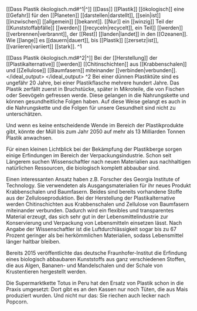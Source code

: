 [[Dass Plastik ökologisch.md#^1|^]] [[Dass]] [[Plastik]] [[ökologisch]] eine [[Gefahr]] für den [[Planeten]] [[darstellen|darstellt]], [[sein|ist]] [[inzwischen]] [[allgemein]] [[bekannt]]. [[Nur]] ein [[winzig]] Teil der [[Kunststoffabfälle]] [[werden]] [[recyceln|recycelt]], ein Teil]] [[werden]] [[verbrennen|verbrannt]], der [[Rest]] [[landen|landet]] in den [[Ozeanen]]. Wie [[lange]] es [[dauern|dauert]], bis [[Plastik]] [[zersetz|ist]], [[variieren|variiert]] [[stark]]. ^1

[[Dass Plastik ökologisch.md#^2|^]] Bei der [[Herstellung]] der [[Plastikalternative]] [[werden]] [[Chitinschichten]] aus [[Krabbenschalen]] und [[Zellulose]] [[Baumfasern]] miteinander [[verbinden|verbunden]].
</ideal_output>
</example>
</ideal_output>
</example>
^2
Bei einer dünnen Plastiktüte sind es ungefähr 20 Jahre, bei einer Plastikflasche mehrere hundert Jahre. Das Plastik zerfällt zuerst in Bruchstücke, später in Mikroteile, die von Fischen oder Seevögeln gefressen werde. Diese gelangen in die Nahrungskette und können gesundheitliche Folgen haben. Auf diese Weise gelangt es auch in die Nahrungskette und die Folgen für unsere Gesundheit sind nicht zu unterschätzen.

Und wenn es keine entscheidende Wende im Bereich der Plastikprodukte gibt, könnte der Müll bis zum Jahr 2050 auf mehr als 13 Milliarden Tonnen Plastik anwachsen.

Für einen kleinen Lichtblick bei der Bekämpfung der Plastikberge sorgen einige Erfindungen im Bereich der Verpackungsindustrie. Schon seit Längerem suchen Wissenschaftler nach neuen Materialien aus nachhaltigen natürlichen Ressourcen, die biologisch komplett abbaubar sind.

Einen interessanten Ansatz haben z.B. Forscher des Georgia Institute of Technology. Sie verwendeten als Ausgangsmaterialien für ihr neues Produkt Krabbenschalen und Baumfasern. Beides sind bereits vorhandene Stoffe aus der Zelluloseproduktion. Bei der Herstellung der Plastikalternative werden Chitinschichten aus Krabbenschalen und Zellulose von Baumfasern miteinander verbunden. Dadurch wird ein flexibles und transparentes Material erzeugt, das sich sehr gut in der Lebensmittelindustrie zur Konservierung und Verpackung von Lebensmitteln einsetzen lässt. Nach Angabe der Wissenschaftler ist die Luftdurchlässigkeit sogar bis zu 67 Prozent geringer als bei herkömmlichen Materialien, sodass Lebensmittel länger haltbar bleiben.

Bereits 2015 veröffentlichte das deutsche Fraunhofer-Institut die Erfindung eines biologisch abbaubaren Kunststoffs aus ganz verschiedenen Stoffen, die aus Algen, Bananen- und Mandelschalen und der Schale von Krustentieren hergestellt werden.

Die Supermarktkette Totus in Peru hat den Ersatz von Plastik schon in die Praxis umgesetzt: Dort gibt es an den Kassen nur noch Tüten, die aus Mais produziert wurden. Und nicht nur das: Sie riechen auch lecker nach Popcorn.

